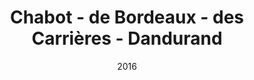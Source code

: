 ---
title: Chabot - de Bordeaux - des Carrières - Dandurand
date: '2016'
type: ruelle_verte
district: 'Rosemont'
fill: [{"lat":45.540719,"lng":-73.587796},{"lat":45.541557,"lng":-73.587925},{"lat":45.540099,"lng":-73.584975},{"lat":45.539611,"lng":-73.585404}]
---